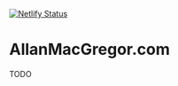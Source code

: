 [![Netlify Status](https://api.netlify.com/api/v1/badges/e527d1b1-443e-4343-bd72-175d3f40dce0/deploy-status)](https://app.netlify.com/sites/allanmacgregor/deploys)

# AllanMacGregor.com

TODO

